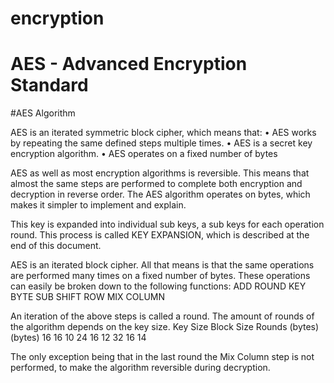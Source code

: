 # encryption
# AES - Advanced Encryption Standard

#AES Algorithm

AES is an iterated symmetric block cipher, which means that:
  • AES works by repeating the same defined steps multiple times.
  • AES is a secret key encryption algorithm.
  • AES operates on a fixed number of bytes
  
AES as well as most encryption algorithms is reversible. This means that almost the same steps are performed to
complete both encryption and decryption in reverse order. The AES algorithm operates on bytes, which makes it simpler to
implement and explain.

This key is expanded into individual sub keys, a sub keys for each operation round. This process is called KEY
EXPANSION, which is described at the end of this document.

AES is an iterated block cipher. All that means is that the same operations are performed many times
on a fixed number of bytes. These operations can easily be broken down to the following functions:
ADD ROUND KEY
BYTE SUB
SHIFT ROW
MIX COLUMN

An iteration of the above steps is called a round. The amount of rounds of the algorithm depends on the key size.
Key Size    Block Size  Rounds
(bytes)     (bytes)
16          16          10
24          16          12
32          16          14

The only exception being that in the last round the Mix Column step is not performed, to make the algorithm reversible
during decryption.
